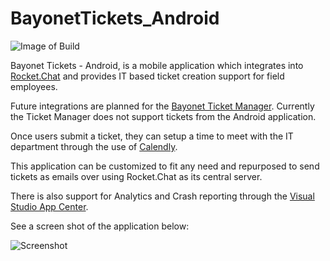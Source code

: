 # BayonetTickets_Android
![Image of Build](https://build.appcenter.ms/v0.1/apps/504a3936-1ba3-4434-a481-f4104aa76f38/branches/master/badge)

Bayonet Tickets - Android, is a mobile application which integrates into [Rocket.Chat](https://rocket.chat/) and provides IT based ticket creation support for field employees. 

Future integrations are planned for the [Bayonet Ticket Manager](https://github.com/starhound/Bayonet_Ticket_Manager). Currently the Ticket Manager does not support tickets from the Android application.

Once users submit a ticket, they can setup a time to meet with the IT department through the use of [Calendly](https://calendly.com/). 

This application can be customized to fit any need and repurposed to send tickets as emails over using Rocket.Chat as its central server.

There is also support for Analytics and Crash reporting through the [Visual Studio App Center](https://appcenter.ms/).

See a screen shot of the application below:

![Screenshot](https://i.imgur.com/4b8rO3O.png)
